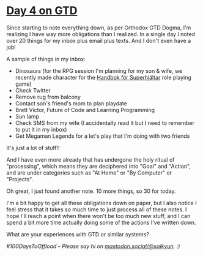 # [Day 4 on GTD](#day-4-on-gtd)

Since starting to note everything down, as per Orthodox GTD Dogma, I'm realizing I have way more obligations than I realized. In a single day I noted over 20 things for my inbox plus email plus texts. And I don't even have a job!

A sample of things in my inbox:
* Dinosaurs (for the RPG session I'm planning for my son & wife, we recently made character for the [Handbok för Superhjältar](https://handbokforsuperhjaltar.se/butik/spel/rollspel/handbok-for-superhjaltar-rollspelet/) role playing game)
* Check Twitter
* Remove rug from balcony
* Contact son's friend's mom to plan playdate
* Brett Victor, Future of Code and Learning Programming
* Sun lamp
* Check SMS from my wife (I accidentally read it but I need to remember to put it in my inbox)
* Get Megaman Legends for a let's play that I'm doing with two friends

It's just a lot of stuff!!

And I have even more already that has undergone the holy ritual of "processing", which means they are deciphered into "Goal" and "Action", and are under categories such as "At Home" or "By Computer" or "Projects".

Oh great, I just found another note. 10 more things, so 30 for today.

I'm a bit happy to get all these obligations down on paper, but I also notice I feel stress that it takes so much time to just process all of these notes. I hope I'll reach a point when there won't be too much new stuff, and I can spend a bit more time actually doing some of the actions I've written down.

What are your experiences with GTD or similar systems?

_#100DaysToOffload - Please say hi on [mastodon.social/@saikyun](https://mastodon.social/@saikyun). :)_